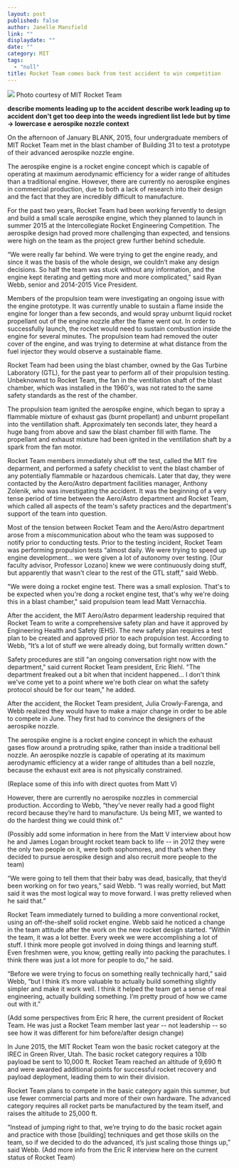 ```yaml
---
layout: post
published: false
author: Janelle Mansfield
link: ""
displaydate: ""
date: ""
category: MIT
tags: 
  - "null"
title: Rocket Team comes back from test accident to win competition
---
```




![](http://rocketteam.scripts.mit.edu/cms/wp-content/uploads/2013/11/launch.jpg)
Photo courtesy of MIT Rocket Team

**describe moments leading up to the accident**
**describe work leading up to accident**
**don't get too deep into the weeds**
**ingredient list lede but by time -> lowercase e**
**aerospike nozzle context**

On the afternoon of January BLANK, 2015, four undergraduate members of MIT Rocket Team met in the blast chamber of Building 31 to test a prototype of their advanced aerospike nozzle engine. 

The aerospike engine is a rocket engine concept which is capable of operating at maximum aerodynamic efficiency for a wider range of altitudes than a traditional engine. However, there are currently no aerospike engines in commercial production, due to both a lack of research into their design and the fact that they are incredibly difficult to manufacture.

For the past two years, Rocket Team had been working fervently to design and build a small scale aerospike engine, which they planned to launch in summer 2015 at the Intercollegiate Rocket Engineering Competition. The aerospike design had proved more challenging than expected, and tensions were high on the team as the project grew further behind schedule. 

“We were really far behind. We were trying to get the engine ready, and since it was the basis of the whole design, we couldn’t make any design decisions. So half the team was stuck without any information, and the engine kept iterating and getting more and more complicated," said Ryan Webb, senior and 2014-2015 Vice President. 

Members of the propulsion team were investigating an ongoing issue with the engine prototype. It was currently unable to sustain a flame inside the engine for longer than a few seconds, and would spray unburnt liquid rocket propellant out of the engine nozzle after the flame went out. In order to successfully launch, the rocket would need to sustain combustion inside the engine for several minutes. The propulsion team had removed the outer cover of the engine, and was trying to determine at what distance from the fuel injector they would observe a sustainable flame. 

Rocket Team had been using the blast chamber, owned by the Gas Turbine Laboratory (GTL), for the past year to perform all of their propulsion testing. Unbeknownst to Rocket Team, the fan in the ventillation shaft of the blast chamber, which was installed in the 1960's, was not rated to the same safety standards as the rest of the chamber.

The propulsion team ignited the aerospike engine, which began to spray a flammable mixture of exhaust gas (burnt propellant) and unburnt propellant into the ventillation shaft. Approximately ten seconds later, they heard a huge bang from above and saw the blast chamber fill with flame. The propellant and exhaust mixture had been ignited in the ventillation shaft by a spark from the fan motor. 

Rocket Team members immediately shut off the test, called the MIT fire deparment, and performed a safety checklist to vent the blast chamber of any potentially flammable or hazardous chemicals. Later that day, they were contacted by the Aero/Astro department facilities manager, Anthony Zolenik, who was investigating the accident. It was the beginning of a very tense period of time between the Aero/Astro department and Rocket Team, which called all aspects of the team's safety practices and the department's support of the team into question. 

Most of the tension between Rocket Team and the Aero/Astro department arose from a miscommunication about who the team was supposed to notify prior to conducting tests. Prior to the testing incident, Rocket Team was performing propulsion tests “almost daily. We were trying to speed up engine development… we were given a lot of autonomy over testing. [Our faculty advisor, Professor Lozano] knew we were continuously doing stuff, but apparently that wasn't clear to the rest of the GTL staff,” said Webb. 

"We were doing a rocket engine test. There was a small explosion. That's to be expected when you're dong a rocket engine test, that's why we're doing this in a blast chamber," said propulsion team lead Matt Vernacchia. 

After the accident, the MIT Aero/Astro deparment leadership required that Rocket Team to write a comprehensive safety plan and have it approved by Engineering Health and Safety (EHS). The new safety plan requires a test plan to be created and approved prior to each propulsion test. According to Webb, “It’s a lot of stuff we were already doing, but formally written down.” 

Safety procedures are still "an ongoing conversation right now with the department," said current Rocket Team president, Eric Riehl. "The department freaked out a bit when that incident happened... I don't think we've come yet to a point where we're both clear on what the safety protocol should be for our team," he added. 

After the accident, the Rocket Team president, Julia Crowly-Farenga, and Webb realized they would have to make a major change in order to be able to compete in June. They first had to convince the designers of the aerospike nozzle. 

The aerospike engine is a rocket engine concept in which the exhaust gases flow around a protruding spike, rather than inside a traditional bell nozzle. An aerospike nozzle is capable of operating at its maximum aerodynamic efficiency at a wider range of altitudes than a bell nozzle, because the exhaust exit area is not physically constrained. 

(Replace some of this info with direct quotes from Matt V)

However, there are currently no aerospike nozzles in commercial production. According to Webb, “they’ve never really had a good flight record because they’re hard to manufacture. Us being MIT, we wanted to do the hardest thing we could think of.” 
 
(Possibly add some information in here from the Matt V interview about how he and James Logan brought rocket team back to life -- in 2012 they were the only two people on it, were both sophomores, and that’s when they decided to pursue aerospike design and also recruit more people to the team)

“We were going to tell them that their baby was dead, basically, that they’d been working on for two years,” said Webb. “I was really worried, but Matt said it was the most logical way to move forward. I was pretty relieved when he said that.” 

Rocket Team immediately turned to building a more conventional rocket, using an off-the-shelf solid rocket engine. 
Webb said he noticed a change in the team attitude after the work on the new rocket design started. “Within the team, it was a lot better. Every week we were accomplishing a lot of stuff. I think more people got involved in doing things and learning stuff. Even freshmen were, you know, getting really into packing the parachutes. I think there was just a lot more for people to do,” he said. 

“Before we were trying to focus on something really technically hard,” said Webb, “but I think it’s more valuable to actually build something slightly simpler and make it work well. I think it helped the team get a sense of real engineering, actually building something. I’m pretty proud of how we came out with it.” 

(Add some perspectives from Eric R here, the current president of Rocket Team. He was just a Rocket Team member last year -- not leadership -- so see how it was different for him before/after design change)

In June 2015, the MIT Rocket Team won the basic rocket category at the IREC in Green River, Utah. The basic rocket category requires a 10lb payload be sent to 10,000 ft. Rocket Team reached an altitude of 9,690 ft and were awarded additional points for successful rocket recovery and payload deployment, leading them to win their division. 

Rocket Team plans to compete in the basic category again this summer, but use fewer commercial parts and more of their own hardware. The advanced category requires all rocket parts be manufactured by the team itself, and raises the altitude to 25,000 ft. 

“Instead of jumping right to that, we’re trying to do the basic rocket again and practice with those [building] techniques and get those skills on the team, so if we decided to do the advanced, it’s just scaling those things up,” said Webb. 
(Add more info from the Eric R interview here on the current status of Rocket Team)

